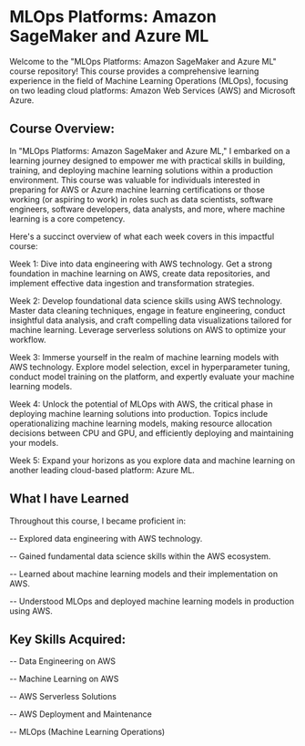 # MLOps Platforms: Amazon SageMaker and Azure ML
Welcome to the "MLOps Platforms: Amazon SageMaker and Azure ML" course repository! This course provides a comprehensive learning experience in the field of Machine Learning Operations (MLOps), focusing on two leading cloud platforms: Amazon Web Services (AWS) and Microsoft Azure.

## Course Overview:
In "MLOps Platforms: Amazon SageMaker and Azure ML," I embarked on a learning journey designed to empower me with practical skills in building, training, and deploying machine learning solutions within a production environment. This course was valuable for individuals interested in preparing for AWS or Azure machine learning certifications or those working (or aspiring to work) in roles such as data scientists, software engineers, software developers, data analysts, and more, where machine learning is a core competency.

Here's a succinct overview of what each week covers in this impactful course:

Week 1: Dive into data engineering with AWS technology. Get a strong foundation in machine learning on AWS, create data repositories, and implement effective data ingestion and transformation strategies.

Week 2: Develop foundational data science skills using AWS technology. Master data cleaning techniques, engage in feature engineering, conduct insightful data analysis, and craft compelling data visualizations tailored for machine learning. Leverage serverless solutions on AWS to optimize your workflow.

Week 3: Immerse yourself in the realm of machine learning models with AWS technology. Explore model selection, excel in hyperparameter tuning, conduct model training on the platform, and expertly evaluate your machine learning models.

Week 4: Unlock the potential of MLOps with AWS, the critical phase in deploying machine learning solutions into production. Topics include operationalizing machine learning models, making resource allocation decisions between CPU and GPU, and efficiently deploying and maintaining your models.

Week 5: Expand your horizons as you explore data and machine learning on another leading cloud-based platform: Azure ML.

## What I have Learned
Throughout this course, I became proficient in:

-- Explored data engineering with AWS technology.

-- Gained fundamental data science skills within the AWS ecosystem.

-- Learned about machine learning models and their implementation on AWS.

-- Understood MLOps and deployed machine learning models in production using AWS.

## Key Skills Acquired:

-- Data Engineering on AWS

-- Machine Learning on AWS

-- AWS Serverless Solutions

-- AWS Deployment and Maintenance

-- MLOps (Machine Learning Operations)

